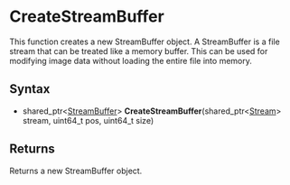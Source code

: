 # CreateStreamBuffer #
This function creates a new StreamBuffer object. A StreamBuffer is a file stream that can be treated like a memory buffer. This can be used for modifying image data without loading the entire file into memory.

## Syntax ##
- shared_ptr<[StreamBuffer](StreamBuffer.md)> **CreateStreamBuffer**(shared_ptr<[Stream](Stream.md)> stream, uint64_t pos, uint64_t size)

## Returns ##
Returns a new StreamBuffer object.
